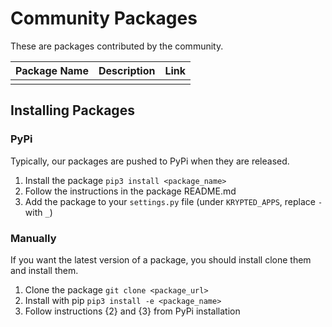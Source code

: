 # Community Packages
These are packages contributed by the community.

|   Package Name    |   Description    |   Link    |
|  ---  |  ---  |  ---  |
|       |       |       |

## Installing Packages
### PyPi
Typically, our packages are pushed to PyPi when they are released. 

1. Install the package `pip3 install <package_name>`
2. Follow the instructions in the package README.md
3. Add the package to your `settings.py` file (under `KRYPTED_APPS`, replace `-` with `_`)

### Manually
If you want the latest version of a package, you should install clone them and install them.

1. Clone the package `git clone <package_url>`
2. Install with pip `pip3 install -e <package_name>`
3. Follow instructions {2} and {3} from PyPi installation
